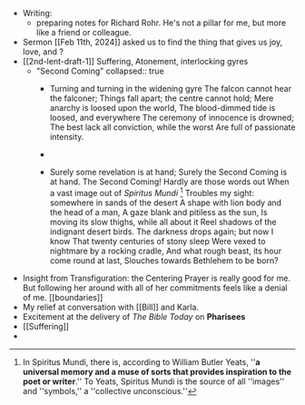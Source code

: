 - Writing:
	- preparing notes for Richard Rohr. He's not a pillar for me, but more like a friend or colleague.
- Sermon [[Feb 11th, 2024]] asked us to find the thing that gives us joy, love, and ?
- [[2nd-lent-draft-1]] Suffering, Atonement, interlocking gyres
	- "Second Coming"
	  collapsed:: true
		- Turning and turning in the widening gyre
		  The falcon cannot hear the falconer;
		  Things fall apart; the centre cannot hold;
		  Mere anarchy is loosed upon the world,
		  The blood-dimmed tide is loosed, and everywhere
		  The ceremony of innocence is drowned;
		  The best lack all conviction, while the worst
		  Are full of passionate intensity.
		-
		- Surely some revelation is at hand;
		  Surely the Second Coming is at hand.
		  The Second Coming! 
		  Hardly are those words out
		  When a vast image out of *Spiritus Mundi* [^1]
		  Troubles my sight: somewhere in sands of the desert
		  A shape with lion body and the head of a man,
		  A gaze blank and pitiless as the sun,
		  Is moving its slow thighs, while all about it
		  Reel shadows of the indignant desert birds.
		  The darkness drops again; but now I know
		  That twenty centuries of stony sleep
		  Were vexed to nightmare by a rocking cradle,
		  And what rough beast, its hour come round at last,
		  Slouches towards Bethlehem to be born?
		  
		  [^1]: In Spiritus Mundi, there is, according to William Butler Yeats, ''**a universal memory and a muse of sorts that provides inspiration to the poet or writer**.'' To Yeats, Spiritus Mundi is the source of all ''images'' and ''symbols,'' a ''collective unconscious.''
- Insight from Transfiguration: the Centering Prayer is really good for me. But following her around with all of her commitments feels like a denial of me. [[boundaries]]
- My relief at conversation with [[Bill]] and Karla.
- Excitement at the delivery of *The Bible Today* on **Pharisees**
- [[Suffering]]
-